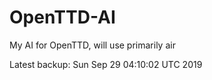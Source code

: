 # OpenTTD-AI
My AI for OpenTTD, will use primarily air

Latest backup: Sun Sep 29 04:10:02 UTC 2019
